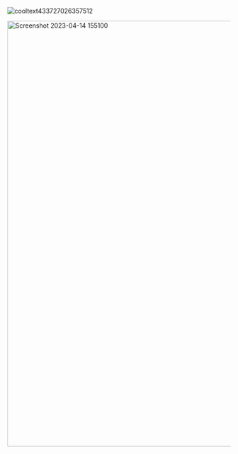 ![cooltext433727026357512](https://user-images.githubusercontent.com/119009502/232168029-10e2e28f-4dd4-42e4-978e-b98581c29493.png)

<img width="960" alt="Screenshot 2023-04-14 155100" src="https://user-images.githubusercontent.com/119009502/232168072-d7554592-e334-4e6f-a5c6-709007aa7921.png">
